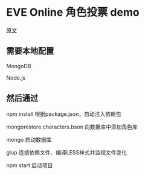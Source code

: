 <h1>EVE Online 角色投票 demo</h1>
<a href="http://sahatyalkabov.com/create-a-character-voting-app-using-react-nodejs-mongodb-and-socketio/">原文</a>
<h2>需要本地配置</h2>
<p>MongoDB</p>
<p>Node.js</p>
<h2>然后通过</h2>
<p>npm install 根据package.json，自动注入依赖包</p>
<p>mongorestore characters.bson 向数据库中添加角色库 </p>
<p>mongo 启动数据库</p>
<p>glup 连接依赖文件、编译LESS样式并监视文件变化</p>
<p>npm start 启动项目</p>

    
    

    
    
    
    
    
